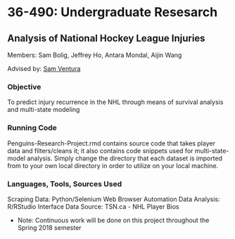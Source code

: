 # 36-490: Undergraduate Resesarch
## Analysis of National Hockey League Injuries
Members: Sam Bolig, Jeffrey Ho, Antara Mondal, Aijin Wang

Advised by: [Sam Ventura](http://www.stat.cmu.edu/people/faculty/sam-ventura)

### Objective
To predict injury recurrence in the NHL through means of survival analysis and multi-state modeling

### Running Code
Penguins-Research-Project.rmd contains source code that takes player data and filters/cleans it; it also contains code snippets used for multi-state-model analysis. Simply change the directory that each dataset is imported from to your own local directory in order to utilize on your local machine.

### Languages, Tools, Sources Used
Scraping Data: Python/Selenium Web Browser Automation
Data Analysis: R/RStudio Interface
Data Source: TSN.ca - NHL Player Bios
* Note: Continuous work will be done on this project throughout the Spring 2018 semester

